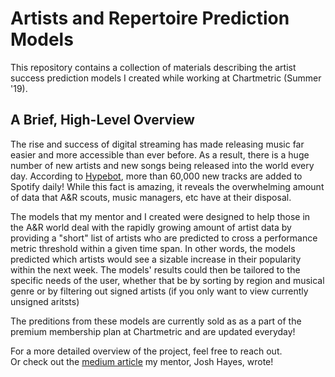 # Artists and Repertoire Prediction Models

This repository contains a collection of materials describing the artist success prediction models I created while working at Chartmetric (Summer '19).


## A Brief, High-Level Overview

The rise and success of digital streaming has made releasing music far easier and more accessible than ever before.  As a result, there is a huge number of new artists and new songs being released into the world every day. According to [Hypebot](https://www.hypebot.com/hypebot/2021/02/60000-tracks-are-uploaded-to-spotify-every-day.html), more than 60,000 new tracks are added to Spotify daily!  While this fact is amazing, it reveals the overwhelming amount of data that A&R scouts, music managers, etc have at their disposal.  

The models that my mentor and I created were designed to help those in the A&R world deal with the rapidly growing amount of artist data by providing a "short" list of artists who are predicted to cross a performance metric threshold within a given time span. In other words, the models predicted which artists would see a sizable increase in their popularity within the next week.  The models' results could then be tailored to the specific needs of the user, 
whether that be by sorting by region and musical genre or by filtering out signed artists (if you only want to view currently unsigned aritsts)

The preditions from these models are currently sold as as a part of the premium membership plan at Chartmetric and are updated everyday!

For a more detailed overview of the project, feel free to reach out.  
Or check out the [medium article](https://medium.com/chartmetric-blog/the-next-era-of-a-r-tools-a20c1b6ad5e3) my mentor, Josh Hayes, wrote!








 
